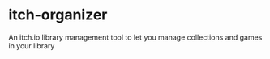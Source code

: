 # itch-organizer

An itch.io library management tool to let you manage collections and games in your library
